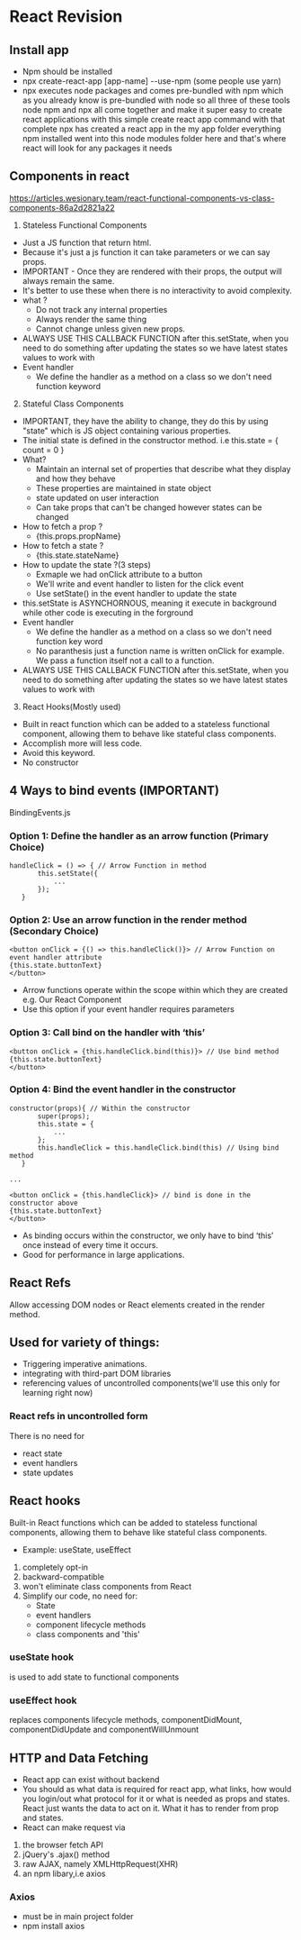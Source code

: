 # React Revision
## Install app
- Npm should be installed
- npx create-react-app [app-name] --use-npm (some people use yarn)
- npx executes node packages and comes pre-bundled with npm which as you already know is pre-bundled with node so all three of these tools node npm and npx all come together and make it super easy to create react applications with this simple create react app command with that complete npx has created a react app in the my app folder everything npm installed went into this node modules folder here and that's where react will look for any packages it needs

## Components in react
https://articles.wesionary.team/react-functional-components-vs-class-components-86a2d2821a22
1. Stateless Functional Components
- Just a JS function that return html.
- Because it's just a js function it can take parameters or we can say props.
- IMPORTANT - Once they are rendered with their props, the output will always remain the same.
- It's better to use these when there is no interactivity to avoid complexity.
- what ?
    - Do not track any internal properties
    - Always render the same thing
    - Cannot change unless given new props.
- ALWAYS USE THIS CALLBACK FUNCTION after this.setState, when you need to do something after updating the states so we have latest states values to work with
- Event handler
    - We define the handler as a method on a class so we don't need function keyword
2. Stateful Class Components
- IMPORTANT, they have the ability to change, they do this by using "state" which is JS object containing various properties.
- The initial state is defined in the constructor method. i.e this.state = { count = 0 }
- What?
    - Maintain an internal set of properties that describe what they display and how they behave
    - These properties are maintained in state object
    - state updated on user interaction
    - Can take props that can't be changed however states can be changed
- How to fetch a prop ?
    - {this.props.propName}
- How to fetch a state ?
    - {this.state.stateName}
- How to update the state ?(3 steps)
    - Exmaple we had onClick attribute to a button
    - We'll write and event handler to listen for the click event
    - Use setState() in the event handler to update the state
- this.setState is ASYNCHORNOUS, meaning it execute in background while other code is executing in the forground
- Event handler
    - We define the handler as a method on a class so we don't need function key word
    - No paranthesis just a function name is written onClick for example. We pass a function itself not a call to a function.
- ALWAYS USE THIS CALLBACK FUNCTION after this.setState, when you need to do something after updating the states so we have latest states values to work with
3. React Hooks(Mostly used)
- Built in react function which can be added to a stateless functional component, allowing them to behave like stateful class components.
- Accomplish more will less code.
- Avoid this keyword.
- No constructor

## 4 Ways to bind events (IMPORTANT)
BindingEvents.js
### Option 1: Define the handler as an arrow function (Primary Choice)
```
handleClick = () => { // Arrow Function in method
       this.setState({
           ...
       });
   }
```

### Option 2: Use an arrow function in the render method  (Secondary Choice)
```
<button onClick = {() => this.handleClick()}> // Arrow Function on event handler attribute
{this.state.buttonText}
</button>
```

- Arrow functions operate within the scope within which they are created e.g. Our React Component
- Use this option if your event handler requires parameters

### Option 3: Call bind on the handler with ‘this’
```
<button onClick = {this.handleClick.bind(this)}> // Use bind method
{this.state.buttonText}
</button>
```

### Option 4: Bind the event handler in the constructor
```
constructor(props){ // Within the constructor
       super(props);
       this.state = {
           ...
       };
       this.handleClick = this.handleClick.bind(this) // Using bind method
   }

...

<button onClick = {this.handleClick}> // bind is done in the constructor above
{this.state.buttonText}
</button>
```

- As binding occurs within the constructor, we only have to bind ‘this’ once instead of every time it occurs. 
- Good for performance in large applications.

## React Refs
Allow accessing DOM nodes or React elements created in the render method.
## Used for variety of things:
- Triggering imperative animations.
- integrating with third-part DOM libraries
- referencing values of uncontrolled components(we'll use this only for learning right now)
### React refs in uncontrolled form
There is no need for
- react state
- event handlers
- state updates

## React hooks
Built-in React functions which can be added to stateless functional components, allowing them to behave like stateful class components.
- Example: useState, useEffect
1. completely opt-in
2. backward-compatible
3. won't eliminate class components from React
4. Simplify our code, no need for:
    - State
    - event handlers
    - component lifecycle methods
    - class components and 'this'

### useState hook
is used to add state to functional components

### useEffect hook
replaces components lifecycle methods, componentDidMount, componentDidUpdate and componentWillUnmount

## HTTP and Data Fetching
- React app can exist without backend
- You should as what data is required for react app, what links, how would you login/out what protocol for it or what is needed as props and states. React just wants the data to act on it. What it has to render from prop and states.
- React can make request via
1. the browser fetch API
2. jQuery's .ajax() method
3. raw AJAX, namely XMLHttpRequest(XHR)
4. an npm libary,i.e axios

### Axios
- must be in main project folder
- npm install axios